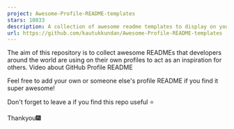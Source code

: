```yaml
---
project: Awesome-Profile-README-templates
stars: 10833
description: A collection of awesome readme templates to display on your profile
url: https://github.com/kautukkundan/Awesome-Profile-README-templates
---
```


The aim of this repository is to collect awesome READMEs that developers around the world are using on their own profiles to act as an inspiration for others. Video about GitHub Profile README

Feel free to add your own or someone else's profile README if you find it super awesome!

Don't forget to leave a if you find this repo useful ⭐

Thankyou🎆
